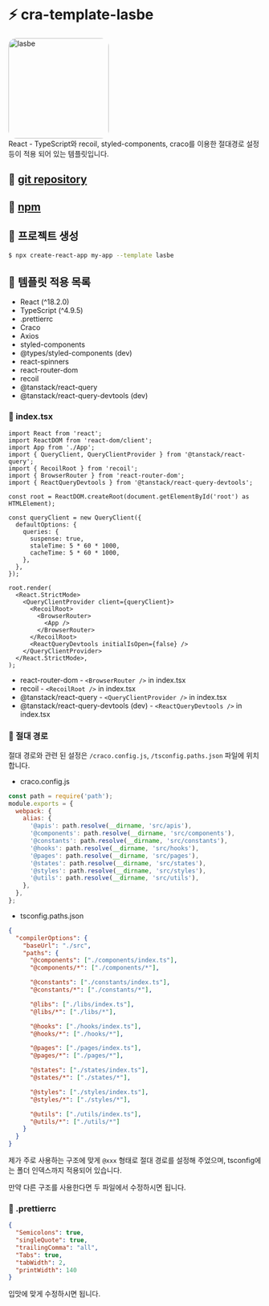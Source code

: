 # ⚡ cra-template-lasbe
<div>
  <a href="https://lasbe.tistory.com/manage" target="_blank">
    <img alt="lasbe" width="200px" style="border-radius:16px" src="https://img1.daumcdn.net/thumb/C428x428/?scode=mtistory2&fname=https%3A%2F%2Ftistory1.daumcdn.net%2Ftistory%2F4668944%2Fattach%2F2ab870b408a040f3bdbf458ba7979526">
  </a>
</div>
React - TypeScript와 recoil, styled-components, craco를 이용한 절대경로 설정 등이 적용 되어 있는 템플릿입니다.

<div style="margin:20px 0">

## 📌 [git repository](https://github.com/LasBe-code/cra-template-lasbe)    

<div style="margin:20px 0">

## 📌 [npm](https://www.npmjs.com/package/cra-template-lasbe)     

<div style="margin:20px 0">

## 📌 프로젝트 생성

```bash
$ npx create-react-app my-app --template lasbe
```

<div style="margin:20px 0">

## 📌 템플릿 적용 목록

- React (^18.2.0)
- TypeScript (^4.9.5)
- .prettierrc
- Craco
- Axios
- styled-components
- @types/styled-components (dev)
- react-spinners
- react-router-dom
- recoil
- @tanstack/react-query
- @tanstack/react-query-devtools (dev)

<div style="margin:20px 0">

### 🔎 index.tsx

```tsx
import React from 'react';
import ReactDOM from 'react-dom/client';
import App from './App';
import { QueryClient, QueryClientProvider } from '@tanstack/react-query';
import { RecoilRoot } from 'recoil';
import { BrowserRouter } from 'react-router-dom';
import { ReactQueryDevtools } from '@tanstack/react-query-devtools';

const root = ReactDOM.createRoot(document.getElementById('root') as HTMLElement);

const queryClient = new QueryClient({
  defaultOptions: {
    queries: {
      suspense: true,
      staleTime: 5 * 60 * 1000,
      cacheTime: 5 * 60 * 1000,
    },
  },
});

root.render(
  <React.StrictMode>
    <QueryClientProvider client={queryClient}>
      <RecoilRoot>
        <BrowserRouter>
          <App />
        </BrowserRouter>
      </RecoilRoot>
      <ReactQueryDevtools initialIsOpen={false} />
    </QueryClientProvider>
  </React.StrictMode>,
);
```

- react-router-dom - ```<BrowserRouter />``` in index.tsx
- recoil - ```<RecoilRoot />``` in index.tsx
- @tanstack/react-query - ```<QueryClientProvider />``` in index.tsx
- @tanstack/react-query-devtools (dev) - ```<ReactQueryDevtools />``` in index.tsx

<div style="margin:20px 0">

### 🔎 절대 경로

절대 경로와 관련 된 설정은 `/craco.config.js`, `/tsconfig.paths.json` 파일에 위치합니다.

- craco.config.js
  
```js
const path = require('path');
module.exports = {
  webpack: {
    alias: {
      '@apis': path.resolve(__dirname, 'src/apis'),
      '@components': path.resolve(__dirname, 'src/components'),
      '@constants': path.resolve(__dirname, 'src/constants'),
      '@hooks': path.resolve(__dirname, 'src/hooks'),
      '@pages': path.resolve(__dirname, 'src/pages'),
      '@states': path.resolve(__dirname, 'src/states'),
      '@styles': path.resolve(__dirname, 'src/styles'),
      '@utils': path.resolve(__dirname, 'src/utils'),
    },
  },
};
```

- tsconfig.paths.json
  
```json
{
  "compilerOptions": {
    "baseUrl": "./src",
    "paths": {
      "@components": ["./components/index.ts"],
      "@components/*": ["./components/*"],

      "@constants": ["./constants/index.ts"],
      "@constants/*": ["./constants/*"],

      "@libs": ["./libs/index.ts"],
      "@libs/*": ["./libs/*"],

      "@hooks": ["./hooks/index.ts"],
      "@hooks/*": ["./hooks/*"],

      "@pages": ["./pages/index.ts"],
      "@pages/*": ["./pages/*"],

      "@states": ["./states/index.ts"],
      "@states/*": ["./states/*"],

      "@styles": ["./styles/index.ts"],
      "@styles/*": ["./styles/*"],

      "@utils": ["./utils/index.ts"],
      "@utils/*": ["./utils/*"]
    }
  }
}
```

제가 주로 사용하는 구조에 맞게 `@xxx` 형태로 절대 경로를 설정해 주었으며, tsconfig에는 폴더 인덱스까지 적용되어 있습니다.

만약 다른 구조를 사용한다면 두 파일에서 수정하시면 됩니다.

<div style="margin:20px 0">

### 🔎 .prettierrc

```json
{
  "Semicolons": true,
  "singleQuote": true,
  "trailingComma": "all",
  "Tabs": true,
  "tabWidth": 2,
  "printWidth": 140
}
```

입맛에 맞게 수정하시면 됩니다.